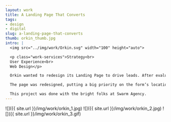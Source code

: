 ```yaml
---
layout: work
title: A Landing Page That Converts
tags:
- design
- digital
slug: a-landing-page-that-converts
thumb: orkin_thumb.jpg
intro: |
  <img src="../img/work/Orkin.svg" width="100" height="auto">

  <p class="work-services">Strategy<br>
  User Experience<br>
  Web Design</p>

  Orkin wanted to redesign its Landing Page to drive leads. After evaluating the user experience on the existing landing page, some common problems stood out. The page wasn’t focused on conversion, the user had lots of ways to exit the page, the value proposition wasn’t clear, and it was hard to submit a form.

  The page was redesigned, putting a big priority on the form’s location in the hero and ease of accessing it from anywhere on the page by including a sticky CTA at the bottom of the browser window. The results were clear. Form fills increased by 109%.

  This project was done with the bright folks at Swarm Agency.
---
```


![]({{ site.url }}/img/work/orkin_1.jpg)
![]({{ site.url }}/img/work/orkin_2.jpg)
![]({{ site.url }}/img/work/orkin_3.gif)
